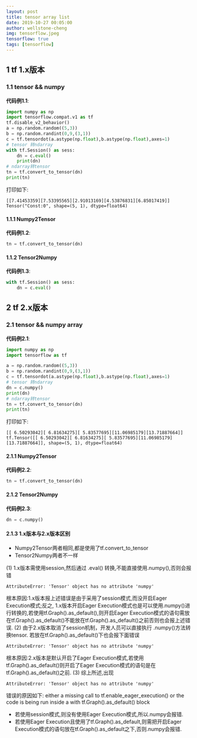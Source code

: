 ```yaml
---
layout: post
title: tensor array list
date: 2019-10-27 00:05:00
author: wellstone-cheng
img: tensorflow.jpeg
tensorflow: true
tags: [tensorflow]
---
```

## 1 tf 1.x版本
### 1.1 tensor && numpy
**代码例1.1**:
``` python
import numpy as np
import tensorflow.compat.v1 as tf
tf.disable_v2_behavior()
a = np.random.random((5,3))
b = np.random.randint(0,9,(3,1))
c = tf.tensordot(a.astype(np.float),b.astype(np.float),axes=1)
# tensor 转ndarray
with tf.Session() as sess:
    dn = c.eval()
    print(dn)
# ndarray转tensor
tn = tf.convert_to_tensor(dn)
print(tn)
```
打印如下:
``` shell
[[7.41453359][7.53395565][2.91013169][4.53876831][6.85017419]]
Tensor("Const:0", shape=(5, 1), dtype=float64)
```
#### 1.1.1 Numpy2Tensor
**代码例1.2**:
``` python
tn = tf.convert_to_tensor(dn)
```
#### 1.1.2 Tensor2Numpy
**代码例1.3**:
``` python
with tf.Session() as sess:
    dn = c.eval()
```
## 2 tf 2.x版本
### 2.1 tensor && numpy array
**代码例2.1**:
``` python
import numpy as np
import tensorflow as tf

a = np.random.random((5,3))
b = np.random.randint(0,9,(3,1))
c = tf.tensordot(a.astype(np.float),b.astype(np.float),axes=1)
# tensor 转ndarray
dn = c.numpy()
print(dn)
# ndarray转tensor
tn = tf.convert_to_tensor(dn)
print(tn)
```
打印如下:
``` shell
[[ 6.50293042][ 6.81634275][ 5.83577695][11.06985179][13.71887664]]
tf.Tensor([[ 6.50293042][ 6.81634275][ 5.83577695][11.06985179][13.71887664]], shape=(5, 1), dtype=float64)
```
#### 2.1.1 Numpy2Tensor
**代码例2.2**:
``` python
tn = tf.convert_to_tensor(dn)
```
#### 2.1.2 Tensor2Numpy
**代码例2.3**:
``` python
dn = c.numpy()
```
#### 2.1.3 1.x版本与2.x版本区别
* Numpy2Tensor两者相同,都是使用了tf.convert_to_tensor
* Tensor2Numpy两者不一样
  
(1) 1.x版本需使用session,然后通过 .eval() 转换,不能直接使用.numpy(),否则会报错
```
AttributeError: 'Tensor' object has no attribute 'numpy'
```
根本原因:1.x版本报上述错误是由于采用了session模式,而没开启Eager Execution模式;反之, 1.x版本开启Eager Execution模式也是可以使用.numpy()进行转换的,若使用tf.Graph().as_default(),则开启Eager Execution模式的语句需放在tf.Graph().as_default()不能放在tf.Graph().as_default()之前否则也会报上述错误.
(2) 由于2.x版本取消了session机制，开发人员可以直接执行 .numpy()方法转换tensor.
若放在tf.Graph().as_default()下也会报下面错误
```
AttributeError: 'Tensor' object has no attribute 'numpy'
```
根本原因:2.x版本是默认开启了Eager Execution模式,若使用tf.Graph().as_default()则开启了Eager Execution模式的语句是在tf.Graph().as_default()之前.
(3) 综上所述,出现
```
AttributeError: 'Tensor' object has no attribute 'numpy'
```
错误的原因如下:
either a missing call to tf.enable_eager_execution() or the code is being run inside a with tf.Graph().as_default() block
* 若使用session模式,则没有使用Eager Execution模式,所以.numpy会报错.
* 若使用Eager Execution且使用了tf.Graph().as_default,则需把开启Eager Execution模式的语句放在tf.Graph().as_default之下,否则.numpy会报错.